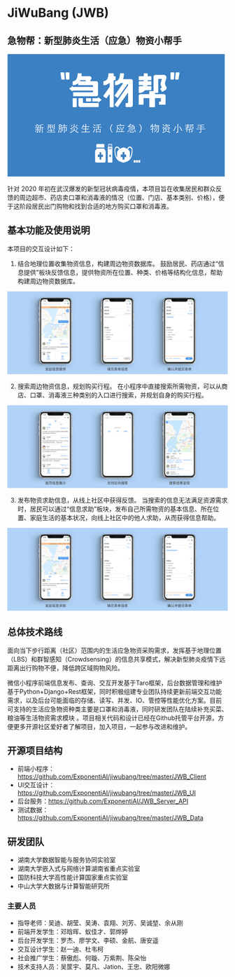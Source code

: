 # JiWuBang (JWB)
## 急物帮：新型肺炎生活（应急）物资小帮手

![](https://github.com/ExponentiAI/jiwubang/blob/master/JWB_UI/jiwubang000.png)

针对 2020 年初在武汉爆发的新型冠状病毒疫情，本项目旨在收集居民和群众反馈的周边超市、药店卖口罩和消毒液的情况（位置、门店、基本类别、价格），便于这阶段居民出门购物和找到合适的地方购买口罩和消毒液。

## 基本功能及使用说明

本项目的交互设计如下：

1. 结合地理位置收集物资信息，构建周边物资数据库。
鼓励居民、药店通过“信息提供”板块反馈信息，提供物资所在位置、种类、价格等结构化信息，帮助构建周边物资数据库。

![](https://github.com/ExponentiAI/jiwubang/blob/master/JWB_UI/function%20part1.png)

2. 搜索周边物资信息，规划购买行程。
在小程序中直接搜索所需物资，可以从商店、口罩、消毒液三种类别的入口进行搜索，并规划自身的购买行程。

![](https://github.com/ExponentiAI/jiwubang/blob/master/JWB_UI/function%20part2.png)

3. 发布物资求助信息，从线上社区中获得反馈。
当搜索的信息无法满足资源需求时，居民可以通过“信息求助”板块，发布自己所需物资的基本信息、所在位置、家庭生活的基本状况，向线上社区中的他人求助，从而获得信息帮助。

![](https://github.com/ExponentiAI/jiwubang/blob/master/JWB_UI/function%20part3.png)

## 总体技术路线 

面向当下步行距离（社区）范围内的生活应急物资采购需求，发挥基于地理位置（LBS）和群智感知（Crowdsensing）的信息共享模式，解决新型肺炎疫情下远距离出行购物不便，降低跨区域购物风险。

微信小程序前端信息发布、查询、交互开发基于Taro框架，后台数据管理和维护基于Python+Django+Rest框架，同时积极组建专业团队持续更新前端交互功能需求，以及后台可能面临的存储、读写、并发、IO、管控等性能优化方案。目前可支持的生活应急物资种类主要是口罩和消毒液，同时研发团队在陆续补充买菜、粮油等生活物资需求模块 。项目相关代码和设计已经在Github托管平台开源，方便更多开源社区爱好者了解项目，加入项目，一起参与改进和维护。

## 开源项目结构

- 前端小程序：https://github.com/ExponentiAI/jiwubang/tree/master/JWB_Client
- UI交互设计：https://github.com/ExponentiAI/jiwubang/tree/master/JWB_UI
- 后台服务：https://github.com/ExponentiAI/JWB_Server_API
- 测试数据：https://github.com/ExponentiAI/jiwubang/tree/master/JWB_Data

## 研发团队

- 湖南大学数据智能与服务协同实验室
- 湖南大学嵌入式与网络计算湖南省重点实验室
- 国防科技大学高性能计算国家重点实验室
- 中山大学大数据与计算智能研究所

### 主要人员

- 指导老师：吴迪、胡莹、吴涛、袁翔、刘芳、吴诚堃、余从刚
- 前端开发学生：邓晗晖、蚁佳才、郭烨婷
- 后台开发学生：罗杰、廖学文、李硕、金航、唐安遥
- 交互设计学生：赵一迪、杜韦柯
- 社会推广学生：蔡傲彪、何璇、万紫荆、陈朵怡
- 技术支持人员：吴筐宇、莫凡、Jation、王忠、欧阳微娜
